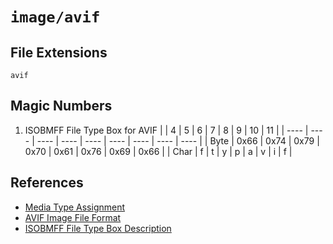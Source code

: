 # `image/avif`

## File Extensions

`avif`

## Magic Numbers

1. ISOBMFF File Type Box for AVIF
   | | 4 | 5 | 6 | 7 | 8 | 9 | 10 | 11 |
   | ---- | ---- | ---- | ---- | ---- | ---- | ---- | ---- | ---- |
   | Byte | 0x66 | 0x74 | 0x79 | 0x70 | 0x61 | 0x76 | 0x69 | 0x66 |
   | Char | f | t | y | p | a | v | i | f |

## References

- [Media Type Assignment](https://www.iana.org/assignments/media-types/image/avif)
- [AVIF Image File Format](https://aomediacodec.github.io/av1-avif/#brands-overview)
- [ISOBMFF File Type Box Description](https://www.ftyps.com/what.html)
